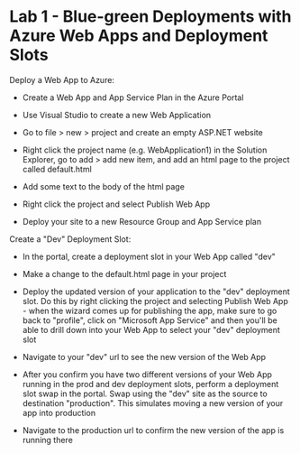 # Lab 1 - Blue-green Deployments with Azure Web Apps and Deployment Slots



Deploy a Web App to Azure:

* Create a Web App and App Service Plan in the Azure Portal

* Use Visual Studio to create a new Web Application

* Go to file > new > project and create an empty ASP.NET website

* Right click the project name (e.g. WebApplication1) in the Solution Explorer, go to add > add new item, and add an html page to the project called default.html

* Add some text to the body of the html page

* Right click the project and select Publish Web App

* Deploy your site to a new Resource Group and App Service plan



Create a "Dev" Deployment Slot:


* In the portal, create a deployment slot in your Web App called "dev"

* Make a change to the default.html page in your project

* Deploy the updated version of your application to the "dev" deployment slot. Do this by right clicking the project and selecting Publish Web App - when the wizard comes up for publishing the app, make sure to go back to "profile", click on "Microsoft App Service" and then you'll be able to drill down into your Web App to select your "dev" deployment slot

* Navigate to your "dev" url to see the new version of the Web App
* After you confirm you have two different versions of your Web App running in the prod and dev deployment slots, perform a deployment slot swap in the portal.  Swap using the "dev" site as the source to destination "production". This simulates moving a new version of your app into production

* Navigate to the production url to confirm the new version of the app is running there
